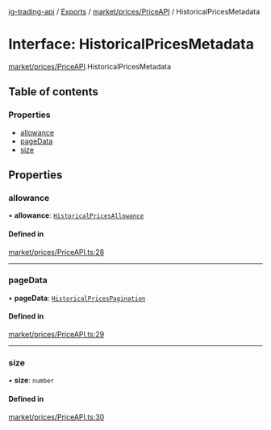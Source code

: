 [ig-trading-api](../README.md) / [Exports](../modules.md) / [market/prices/PriceAPI](../modules/market_prices_PriceAPI.md) / HistoricalPricesMetadata

# Interface: HistoricalPricesMetadata

[market/prices/PriceAPI](../modules/market_prices_PriceAPI.md).HistoricalPricesMetadata

## Table of contents

### Properties

- [allowance](market_prices_PriceAPI.HistoricalPricesMetadata.md#allowance)
- [pageData](market_prices_PriceAPI.HistoricalPricesMetadata.md#pagedata)
- [size](market_prices_PriceAPI.HistoricalPricesMetadata.md#size)

## Properties

### allowance

• **allowance**: [`HistoricalPricesAllowance`](market_prices_PriceAPI.HistoricalPricesAllowance.md)

#### Defined in

[market/prices/PriceAPI.ts:28](https://github.com/bennycode/ig-trading-api/blob/98182c7/src/market/prices/PriceAPI.ts#L28)

---

### pageData

• **pageData**: [`HistoricalPricesPagination`](market_prices_PriceAPI.HistoricalPricesPagination.md)

#### Defined in

[market/prices/PriceAPI.ts:29](https://github.com/bennycode/ig-trading-api/blob/98182c7/src/market/prices/PriceAPI.ts#L29)

---

### size

• **size**: `number`

#### Defined in

[market/prices/PriceAPI.ts:30](https://github.com/bennycode/ig-trading-api/blob/98182c7/src/market/prices/PriceAPI.ts#L30)
